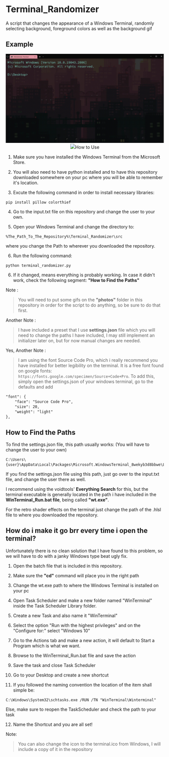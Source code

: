 # Terminal_Randomizer
A script that changes the appearance of a Windows Terminal, randomly selecting background, foreground colors as well as the background gif


## Example

<p align = "center">
    <img src="https://github.com/LucasVerdelho/Terminal_Randomizer/blob/main/readme_assets/hello_there.gif" width="630" height=auto/>
    <img src="https://github.com/LucasVerdelho/Terminal_Randomizer/blob/main/readme_assets/general_kenobi.gif" width="630" height="auto/>
</p>
                                                                                                                                   
<br>
                                                                                                                                   
<br>
                                                                                                                                   
## How to Use

1. Make sure you have installed the Windows Terminal from the Microsoft Store.

2. You will also need to have python installed and to have this repository downloaded somewhere on your pc where you will be able to remember it's location.

3. Excute the following command in order to install necessary libraries:
```
pip install pillow colorthief
```

4. Go to the input.txt file on this repository and change the user to your own.

5. Open your Windows Terminal and change the directory to:
```
%The_Path_To_The_Repository%\Terminal_Randomizer\src
```
where you change the Path to wherever you downloaded the repository.

6. Run the following command:
```
python terminal_randomizer.py
```

6. If it changed, means everything is probably working. In case it didn't work, check the following segment: **"How to Find the Paths"**


Note : 
>You will need to put some gifs on the **"photos"** folder in this repository in order for the script to do anything, so be sure to do that first.


Another Note :
> I have included a preset that I use **settings.json** file which you will need to change the paths I have included, I may still implement an initializer later on, but for now manual changes are needed.

Yes, Another Note :
> I am using the font Source Code Pro, which i really recommend you have installed for better legibility on the terminal. It is a free font found on google fonts: ```https://fonts.google.com/specimen/Source+Code+Pro```. To add this, simply open the settings.json of your windows terminal, go to the defaults and add 
```            
"font": {
    "face": "Source Code Pro",
    "size": 20,
    "weight": "light"
},
```


## How to Find the Paths
To find the settings.json file, this path usually works:
(You will have to change the user to your own)
```
C:\Users\{user}\AppData\Local\Packages\Microsoft.WindowsTerminal_8wekyb3d8bbwe\LocalState\
```

If you find the settings.json file using this path, just go over to the input.txt file, and change the user there as well.


I recommend using the voidtools' **Everything Search** for this, but the terminal executable is generally located in the path i have included in the **WinTerminal_Run.bat file**, being called **"wt.exe"**. 

For the retro shader effects on the terminal just change the path of the .hlsl file to where you downloaded the repository.



## How do i make it go brr every time i open the terminal?
Unfortunately there is no clean solution that I have found to this problem, so we will have to do with a janky Windows type beat ugly fix.

1. Open the batch file that is included in this repository.

2. Make sure the **"cd"** command will place you in the right path

3. Change the wt.exe path to where the Windows Terminal is installed on your pc

4. Open Task Scheduler and make a new folder named "WinTerminal" inside the Task Scheduler Library folder.

5. Create a new Task and also name it "WinTerminal" 

6. Select the option "Run with the highest privileges" and on the "Configure for:" select "Windows 10"

7. Go to the Actions tab and make a new action, it will default to Start a Program which is what we want.

8. Browse to the WinTerminal_Run.bat file and save the action

9. Save the task and close Task Scheduler

10. Go to your Desktop and create a new shortcut

11. If you followed the naming convention the location of the item shall simple be:
```
C:\Windows\System32\schtasks.exe /RUN /TN "WinTerminal\Winterminal"
```
Else, make sure to reopen the TaskScheduler and check the path to your task

12. Name the Shortcut and you are all set!


Note: 
>You can also change the icon to the terminal.ico from Windows, I will include a copy of it in the repository




